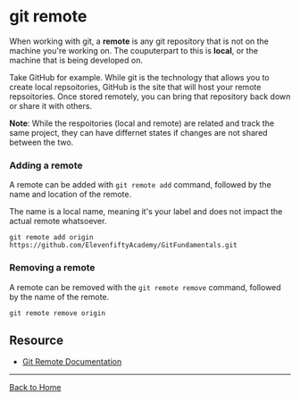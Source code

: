 # git remote

When working with git, a **remote** is any git repository that is not on the machine you're working on. The couputerpart to this is **local**, or the machine that is being developed on.

Take GitHub for example. While git is the technology that allows you to create local repsoitories, GitHub is the site that will host your remote repsoitories. Once stored remotely, you can bring that repository back down or share it with others.

**Note**: While the respoitories (local and remote) are related and track the same project, they can have differnet states if changes are not shared between the two.

### Adding a remote

A remote can be added with `git remote add` command, followed by the name and location of the remote.

The name is a local name, meaning it's your label and does not impact the actual remote whatsoever.

```
git remote add origin https://github.com/ElevenfiftyAcademy/GitFundamentals.git
```

### Removing a remote

A remote can be removed with the `git remote remove` command, followed by the name of the remote.

```
git remote remove origin
```

## Resource

- [Git Remote Documentation](https://git-scm.com/docs/git-remote)

---

[Back to Home](../README.md)